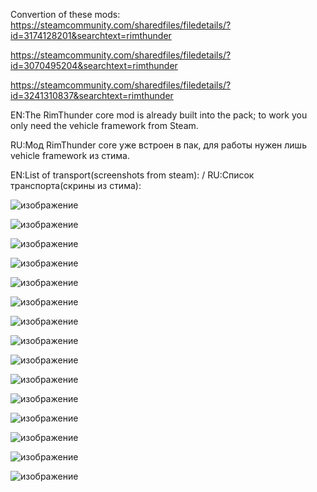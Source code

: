 Convertion of these mods:
https://steamcommunity.com/sharedfiles/filedetails/?id=3174128201&searchtext=rimthunder

https://steamcommunity.com/sharedfiles/filedetails/?id=3070495204&searchtext=rimthunder

https://steamcommunity.com/sharedfiles/filedetails/?id=3241310837&searchtext=rimthunder

EN:The RimThunder core mod is already built into the pack; to work you only need the vehicle framework from Steam.

RU:Мод RimThunder core уже встроен в пак, для работы нужен лишь vehicle framework из  стима.


EN:List of transport(screenshots from steam): / RU:Список транспорта(скрины из стима):

![изображение](https://github.com/user-attachments/assets/51867504-21a5-40cb-b7d5-1fbb99d7b04b)

![изображение](https://github.com/user-attachments/assets/62d05ae3-debb-48ae-9e7b-76c3a7723452)

![изображение](https://github.com/user-attachments/assets/b43b3a9d-fb63-459d-a037-18e90b6a45fc)

![изображение](https://github.com/user-attachments/assets/f0c193b2-8ce1-4fda-bd55-3c99ffccbeb1)

![изображение](https://github.com/user-attachments/assets/7df86875-0a08-4353-b9e0-b2da6cf77341)

![изображение](https://github.com/user-attachments/assets/c295dd3a-f7bc-46ab-8640-23da3827ba18)

![изображение](https://github.com/user-attachments/assets/67eb0a51-284d-4781-8ee6-961125fc291d)

![изображение](https://github.com/user-attachments/assets/ec3d195d-2a14-4362-b4a5-0e7a0ba66694)

![изображение](https://github.com/user-attachments/assets/a421d935-ca3e-4204-9a70-723b3232e6c3)

![изображение](https://github.com/user-attachments/assets/17b257fe-8af7-45d0-8a1d-ff559b959766)

![изображение](https://github.com/user-attachments/assets/e41e893a-6e8b-4c35-b59a-a23796dc96bf)

![изображение](https://github.com/user-attachments/assets/fd5473b2-32bf-49c8-9cde-311a76bea441)

![изображение](https://github.com/user-attachments/assets/65bb0f78-bbe8-4f14-aab4-fa57d66bf783)

![изображение](https://github.com/user-attachments/assets/d1ee63f6-695f-4bd1-a3b0-5f06e21d4ea8)

![изображение](https://github.com/user-attachments/assets/88170c46-92e3-4a02-ad83-a9114931dcec)
